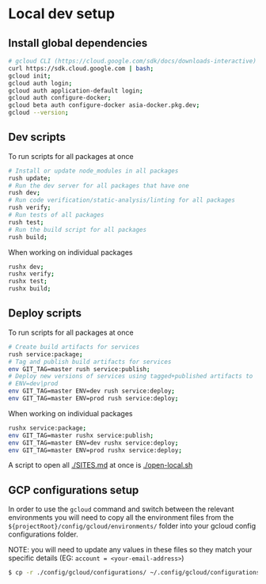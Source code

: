 # Local dev setup

## Install global dependencies

```sh
# gcloud CLI (https://cloud.google.com/sdk/docs/downloads-interactive)
curl https://sdk.cloud.google.com | bash;
gcloud init;
gcloud auth login;
gcloud auth application-default login;
gcloud auth configure-docker;
gcloud beta auth configure-docker asia-docker.pkg.dev;
gcloud --version;
```

## Dev scripts

To run scripts for all packages at once

```sh
# Install or update node_modules in all packages
rush update;
# Run the dev server for all packages that have one
rush dev;
# Run code verification/static-analysis/linting for all packages
rush verify;
# Run tests of all packages
rush test;
# Run the build script for all packages
rush build;
```

When working on individual packages

```sh
rushx dev;
rushx verify;
rushx test;
rushx build;
```

## Deploy scripts

To run scripts for all packages at once

```sh
# Create build artifacts for services
rush service:package;
# Tag and publish build artifacts for services
env GIT_TAG=master rush service:publish;
# Deploy new versions of services using tagged+published artifacts to
# ENV=dev|prod
env GIT_TAG=master ENV=dev rush service:deploy;
env GIT_TAG=master ENV=prod rush service:deploy;
```

When working on individual packages

```sh
rushx service:package;
env GIT_TAG=master rushx service:publish;
env GIT_TAG=master ENV=dev rushx service:deploy;
env GIT_TAG=master ENV=prod rushx service:deploy;
```

A script to open all [./SITES.md](./SITES.md) at once is [./open-local.sh](../open-local.sh)

## GCP configurations setup

In order to use the `gcloud` command and switch between the relevant environments you will need to copy all the environment files from the `${projectRoot}/config/gcloud/environments/` folder into your gcloud config configurations folder.

NOTE: you will need to update any values in these files so they match your specific details (EG: `account = <your-email-address>`)

```sh
$ cp -r ./config/gcloud/configurations/ ~/.config/gcloud/configurations/
```
